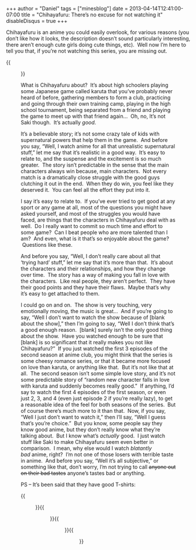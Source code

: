 +++
author = "Daniel"
tags = ["minesblog"]
date = 2013-04-14T12:41:00-07:00
title = "Chihayafuru: There’s no excuse for not watching it"
disableDisqus = true
+++

Chihayafuru is an anime you could easily overlook, for various reasons (you don’t like how it looks, the description doesn’t sound particularly interesting, there aren’t enough cute girls doing cute things, etc).  Well now I’m here to tell you that, if you’re not watching this series, you are missing out.

{{<figure src="assets/Chihayafuru.png" link="https://imgur.com/ZuSGh9D.png" width="300" height="169">}}

What is Chihayafuru about?  It’s about high schoolers playing some Japanese game called karuta that you’ve probably never heard of before, gathering members to form a club, practicing and going through their own training camp, playing in the high school tournament, being separated from a friend and playing the game to meet up with that friend again…  Oh, no, It’s not Saki though.  It’s actually _good_.

<!--more-->

It’s a believable story; it’s not some crazy tale of kids with supernatural powers that help them in the game.  And before you say, “Well, I watch anime for all that unrealistic supernatural stuff,” let me say that it’s realistic in a good way.  It’s easy to relate to, and the suspense and the excitement is so much greater.  The story isn’t predictable in the sense that the main characters always win because, main characters.  Not every match is a dramatically close struggle with the good guys clutching it out in the end.  When they do win, you feel like they deserved it.  You can feel all the effort they put into it.

I say it’s easy to relate to.  If you’ve ever tried to get good at any sport or any game at all, most of the questions you might have asked yourself, and most of the struggles you would have faced, are things that the characters in Chihayafuru deal with as well.  Do I really want to commit so much time and effort to some game?  Can I beat people who are more talented than I am?  And even, what is it that’s so enjoyable about the game?  Questions like these.

And before you say, “Well, I don’t really care about all that ‘trying hard’ stuff,” let me say that it’s more than that.  It’s about the characters and their relationships, and how they change over time.  The story has a way of making you fall in love with the characters.  Like real people, they aren’t perfect.  They have their good points and they have their flaws.  Maybe that’s why it’s easy to get attached to them.

I could go on and on.  The show is very touching, very emotionally moving, the music is great…  And if you’re going to say, “Well I don’t want to watch the show because of [blank about the show],” then I’m going to say, “Well I don’t think that’s a good enough reason.  [blank] surely isn’t the only good thing about the show.  Have you watched enough to be sure that [blank] is so significant that it really makes you not like Chihayafuru?”  If you just watched the first 3 episodes of the second season at anime club, you might think that the series is some cheesy romance series, or that it became more focused on love than karuta, or anything like that.  But it’s not like that at all.  The second season isn’t some simple love story, and it’s not some predictable story of “random new character falls in love with karuta and suddenly becomes really good.”  If anything, I’d say to watch the first 4 episodes of the first season, or even just 2, 3, and 4 (even just episode 2 if you’re really lazy), to get a reasonable idea of the feel for both seasons of the series.  But of course there’s much more to it than that.  Now, if you say, “Well I just don’t want to watch it,” then I’ll say, “Well I guess that’s you’re choice.”  But you know, some people say they know good anime, but they don’t really know what they’re talking about.  But I know what’s _actually_ good.  I just watch stuff like Saki to make Chihayafuru seem even better in comparison.  I mean, why else would I watch _blatantly_ _bad_ anime, right?  I’m not one of those losers with terrible taste in anime.  And before you say, “Well it’s all subjective,” or something like that, don’t worry, I’m not trying to call ~~anyone out on their bad tastes~~ anyone’s tastes bad or anything.

PS – It’s been said that they have good T-shirts:

{{<figure src="assets/Shirts1.png" link="https://imgur.com/0OvzDKX.png" width="300" height="187">}}{{<figure src="assets/Shirts2.png" link="https://imgur.com/wdOGdX9.png" width="300" height="187">}}{{<figure src="assets/Shirts3.png" link="https://imgur.com/toiz61T.png" width="300" height="187">}}{{<figure src="assets/Shirts4.png" link="https://imgur.com/Xa9L8df.png" width="300" height="187">}}
